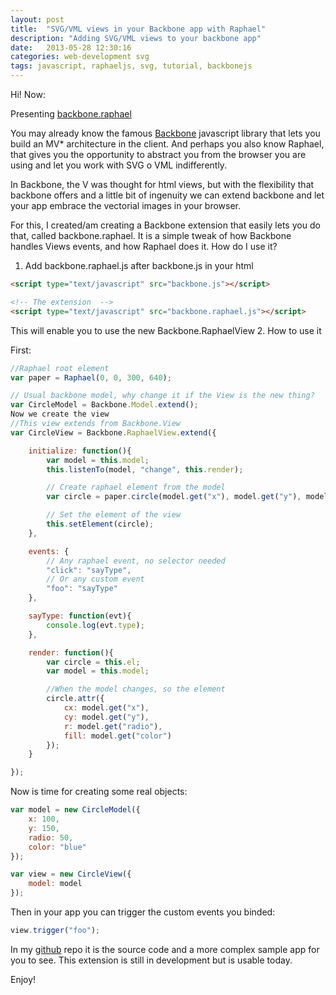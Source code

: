 ```yaml
---
layout: post
title:  "SVG/VML views in your Backbone app with Raphael"
description: "Adding SVG/VML views to your backbone app"
date:   2013-05-28 12:30:16
categories: web-development svg
tags: javascript, raphaeljs, svg, tutorial, backbonejs
---
```


Hi! Now:

Presenting [backbone.raphael](https://github.com/tomasAlabes/backbone.raphael)

You may already know the famous [Backbone](http://backbonejs.org/) javascript library that lets you build an MV* architecture in the client. And perhaps you also know Raphael, that gives you the opportunity to abstract you from the browser you are using and let you work with SVG o VML indifferently.

In Backbone, the V was thought for html views, but with the flexibility that backbone offers and a little bit of ingenuity we can extend backbone and let your app embrace the vectorial images in your browser.

For this, I created/am creating a Backbone extension that easily lets you do that, called backbone.raphael. It is a simple tweak of how Backbone handles Views events, and how Raphael does it.
How do I use it?

1. Add backbone.raphael.js after backbone.js in your html

```html
<script type="text/javascript" src="backbone.js"></script>

<!-- The extension  -->
<script type="text/javascript" src="backbone.raphael.js"></script>
```

This will enable you to use the new Backbone.RaphaelView
2. How to use it

First:

```javascript
//Raphael root element
var paper = Raphael(0, 0, 300, 640);

// Usual backbone model, why change it if the View is the new thing?
var CircleModel = Backbone.Model.extend();
Now we create the view
//This view extends from Backbone.View
var CircleView = Backbone.RaphaelView.extend({

    initialize: function(){
        var model = this.model;
        this.listenTo(model, "change", this.render);

        // Create raphael element from the model
        var circle = paper.circle(model.get("x"), model.get("y"), model.get("radio")).attr({fill: model.get("color")});

        // Set the element of the view
        this.setElement(circle);
    },

    events: {
        // Any raphael event, no selector needed
        "click": "sayType",
        // Or any custom event
        "foo": "sayType"
    },

    sayType: function(evt){
        console.log(evt.type);
    },

    render: function(){
        var circle = this.el;
        var model = this.model;

        //When the model changes, so the element
        circle.attr({
            cx: model.get("x"),
            cy: model.get("y"),
            r: model.get("radio"),
            fill: model.get("color")
        });
    }

});
```

Now is time for creating some real objects:

```javascript
var model = new CircleModel({
    x: 100,
    y: 150,
    radio: 50,
    color: "blue"
});

var view = new CircleView({
    model: model
});
```

Then in your app you can trigger the custom events you binded:

```javascript
view.trigger("foo");
```

In my [github](https://github.com/tomasAlabes/backbone.raphael) repo it is the source code and a more complex sample app for you to see. This extension is still in development but is usable today.

Enjoy!